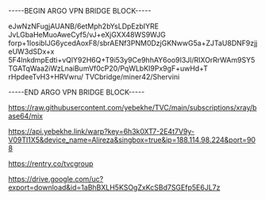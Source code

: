 
<!---
kalirezask/kalirezask is a ✨ special ✨ repository because its `README.md` (this file) appears on your GitHub profile.
You can click the Preview link to take a look at your changes.
--->-----BEGIN ARGO VPN BRIDGE BLOCK-----

eJwNzNFugjAUANB/6etMph2bYsLDpEzbIYRE
JvLGbaHeMuoAweCyf5/vJ+eXjGXX48WS9WJG
forp+1IosiblJG6ycedAoxF8/sbrAENf3PNM0DzjGKNwwG5a+ZJTaU8DNF9zjjeUW3dSDx+x
5F4lnkdmpEdti+vQlY92H6Q+T9i53y9Ce9hhAY6oo9I3Jl/RIXOrRrWAm9SY5TGATqWaa2iWzLnaiBumVf0cP20/PqWLbKI9Px9gF+uwHd+T
rHpdeeTvH3+HRVwru/
TVCbridge/miner42/Shervini

-----END ARGO VPN BRIDGE BLOCK-----




https://raw.githubusercontent.com/yebekhe/TVC/main/subscriptions/xray/base64/mix



https://api.yebekhe.link/warp?key=6h3k0XT7-2E4t7V9y-V09Tl1X5&device_name=Alireza&singbox=true&ip=188.114.98.224&port=908




https://rentry.co/tvcgroup


https://drive.google.com/uc?export=download&id=1aBhBXLH5KSOgZxKcSBd7SGEfp5E6JL7z
